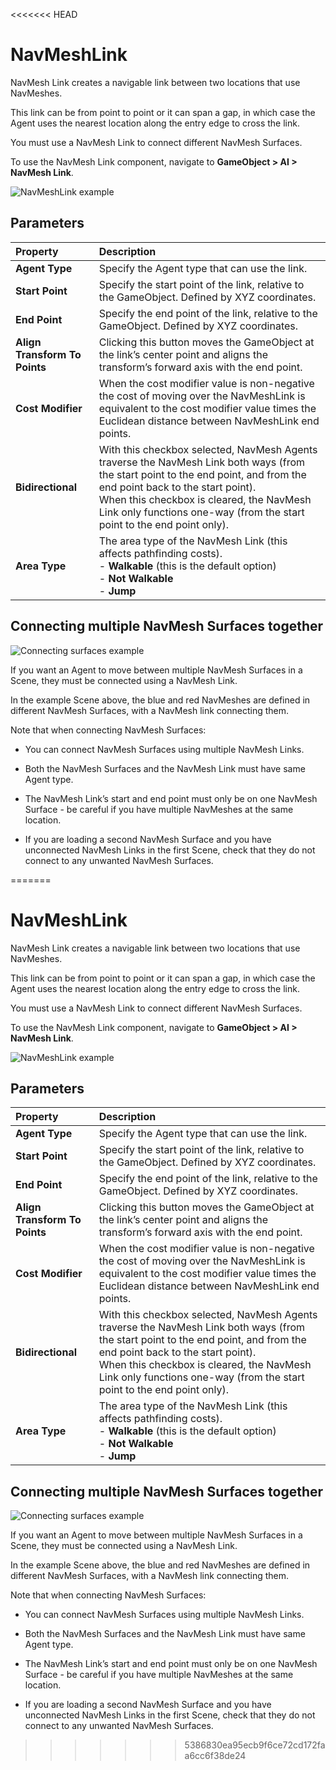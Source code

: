 <<<<<<< HEAD
# NavMeshLink

NavMesh Link creates a navigable link between two locations that use NavMeshes.

This link can be from point to point or it can span a gap, in which case the Agent uses the nearest location along the entry edge to cross the link.

You must use a NavMesh Link to connect different NavMesh Surfaces.

To use the NavMesh Link component, navigate to **GameObject > AI > NavMesh Link**.

![NavMeshLink example](Images/NavMeshLink-Example.png "A NavMesh Link component open in the Inspector window")

## Parameters
| **Property**                  | **Description**          |
|:------------------------------|:-------------------------| 
| **Agent Type**                | Specify the Agent type that can use the link.|
| **Start Point**               | Specify the start point of the link, relative to the GameObject. Defined by XYZ coordinates. |
| **End Point**                 | Specify the end point of the link, relative to the GameObject. Defined by XYZ coordinates. |
| **Align Transform To Points** | Clicking this button moves the GameObject at the link’s center point and aligns the transform’s forward axis with the end point. |
| **Cost Modifier**             | When the cost modifier value is non-negative the cost of moving over the NavMeshLink is equivalent to the cost modifier value times the Euclidean distance between NavMeshLink end points.
| **Bidirectional**             | With this checkbox selected, NavMesh Agents traverse the NavMesh Link both ways (from the start point to the end point, and from the end point back to the start point).<br/>When this checkbox is cleared, the NavMesh Link only functions one-way (from the start point to the end point only). |
| **Area Type**                 | The area type of the NavMesh Link (this affects pathfinding costs). <br/> - **Walkable** (this is the default option)<br/> - **Not Walkable** <br/> - **Jump** |


## Connecting multiple NavMesh Surfaces together

![Connecting surfaces example](Images/ConnectingSurfaces-Example.png "In this image, the blue and red NavMeshes are defined in two different NavMesh Surfaces and connected by a NavMesh Link")

If you want an Agent to move between multiple NavMesh Surfaces in a Scene, they must be connected using a NavMesh Link.

In the example Scene above, the blue and red NavMeshes are defined in different NavMesh Surfaces, with a NavMesh link connecting them.

Note that when connecting NavMesh Surfaces:

* You can connect NavMesh Surfaces using multiple NavMesh Links.

* Both the NavMesh Surfaces and the NavMesh Link must have same Agent type.

* The NavMesh Link’s start and end point must only be on one NavMesh Surface - be careful if you have multiple NavMeshes at the same location. 

* If you are loading a second NavMesh Surface and you have unconnected NavMesh Links in the first Scene, check that they do not connect to any unwanted NavMesh Surfaces.

=======
# NavMeshLink

NavMesh Link creates a navigable link between two locations that use NavMeshes.

This link can be from point to point or it can span a gap, in which case the Agent uses the nearest location along the entry edge to cross the link.

You must use a NavMesh Link to connect different NavMesh Surfaces.

To use the NavMesh Link component, navigate to **GameObject > AI > NavMesh Link**.

![NavMeshLink example](Images/NavMeshLink-Example.png "A NavMesh Link component open in the Inspector window")

## Parameters
| **Property**                  | **Description**          |
|:------------------------------|:-------------------------| 
| **Agent Type**                | Specify the Agent type that can use the link.|
| **Start Point**               | Specify the start point of the link, relative to the GameObject. Defined by XYZ coordinates. |
| **End Point**                 | Specify the end point of the link, relative to the GameObject. Defined by XYZ coordinates. |
| **Align Transform To Points** | Clicking this button moves the GameObject at the link’s center point and aligns the transform’s forward axis with the end point. |
| **Cost Modifier**             | When the cost modifier value is non-negative the cost of moving over the NavMeshLink is equivalent to the cost modifier value times the Euclidean distance between NavMeshLink end points.
| **Bidirectional**             | With this checkbox selected, NavMesh Agents traverse the NavMesh Link both ways (from the start point to the end point, and from the end point back to the start point).<br/>When this checkbox is cleared, the NavMesh Link only functions one-way (from the start point to the end point only). |
| **Area Type**                 | The area type of the NavMesh Link (this affects pathfinding costs). <br/> - **Walkable** (this is the default option)<br/> - **Not Walkable** <br/> - **Jump** |


## Connecting multiple NavMesh Surfaces together

![Connecting surfaces example](Images/ConnectingSurfaces-Example.png "In this image, the blue and red NavMeshes are defined in two different NavMesh Surfaces and connected by a NavMesh Link")

If you want an Agent to move between multiple NavMesh Surfaces in a Scene, they must be connected using a NavMesh Link.

In the example Scene above, the blue and red NavMeshes are defined in different NavMesh Surfaces, with a NavMesh link connecting them.

Note that when connecting NavMesh Surfaces:

* You can connect NavMesh Surfaces using multiple NavMesh Links.

* Both the NavMesh Surfaces and the NavMesh Link must have same Agent type.

* The NavMesh Link’s start and end point must only be on one NavMesh Surface - be careful if you have multiple NavMeshes at the same location. 

* If you are loading a second NavMesh Surface and you have unconnected NavMesh Links in the first Scene, check that they do not connect to any unwanted NavMesh Surfaces.

>>>>>>> 5386830ea95ecb9f6ce72cd172faa6cc6f38de24
